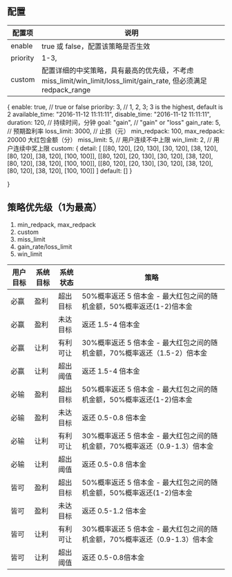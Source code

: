 ## 配置
| 配置项 | 说明 |
| ---- | ---- |
| enable | true 或 false，配置该策略是否生效 |
| priority | 1-3, |
| custom | 配置详细的中奖策略，具有最高的优先级，不考虑 miss_limit/win_limit/loss_limit/gain_rate, 但必须满足 redpack_range |


{
	enable: true,				// true or false
	prioriby: 3,				// 1, 2, 3; 3 is the highest, default is 2
	available_time: "2016-11-12 11:11:11",
	disable_time: "2016-11-12 11:11:11",
	duration: 120,				// 持续时间，分钟
	goal: "gain",				// "gain" or "loss"
	gain_rate: 5, 				// 预期盈利率
	loss_limit: 3000,			// 止损（元）
	min_redpack: 100,
	max_redpack: 20000  大红包金额（分）
	miss_limit: 5,				 // 用户连续不中上限
	win_limit: 2,				 // 用户连续中奖上限
	custom: {
		detail: [
			[[80, 120], [20, 130], [30, 120], [38, 120], [80, 120], [38, 120], [100, 100]],
			[[80, 120], [20, 130], [30, 120], [38, 120], [80, 120], [38, 120], [100, 100]],
			[[80, 120], [20, 130], [30, 120], [38, 120], [80, 120], [38, 120], [100, 100]]
		]
		default: []
	}

}

## 策略优先级（1为最高）
1. min_redpack, max_redpack
2. custom
3. miss_limit
4. gain_rate/loss_limit
5. win_limit

| 用户目标 | 系统目标 | 系统状态 | 策略 |
| ---- | ---- | ---- | ---- |
| 必赢 | 盈利 | 超出目标 | 50%概率返还 5 倍本金 - 最大红包之间的随机金额，50%概率返还(1-2)倍本金 |
| 必赢 | 盈利 | 未达目标 | 返还 1.5-4 倍本金 |
| 必赢 | 让利 | 有利可让 | 30%概率返还 5 倍本金 - 最大红包之间的随机金额，70%概率返还（1.5-2）倍本金 |
| 必赢 | 让利 | 超出阈值 | 返还 1.5-4 倍本金 |
| 必输 | 盈利 | 超出目标 | 50%概率返还 5 倍本金 - 最大红包之间的随机金额，50%概率返还(1-2)倍本金 |
| 必输 | 盈利 | 未达目标 | 返还 0.5-0.8 倍本金 |
| 必输 | 让利 | 有利可让 | 30%概率返还 5 倍本金 - 最大红包之间的随机金额，70%概率返还（0.9-1.3）倍本金 |
| 必输 | 让利 | 超出阈值 | 返还 0.5-0.8 倍本金 |
| 皆可 | 盈利 | 超出目标 | 50%概率返还 5 倍本金 - 最大红包之间的随机金额，50%概率返还(1-2)倍本金 |
| 皆可 | 盈利 | 未达目标 | 返还 0.5-1.2 倍本金 |
| 皆可 | 让利 | 有利可让 |  30%概率返还 5 倍本金 - 最大红包之间的随机金额，70%概率返还（0.9-1.3）倍本金 |
| 皆可 | 让利 | 超出阈值 | 返还 0.5-0.8倍本金 |
